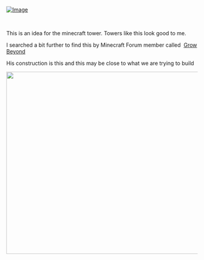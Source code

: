 <html><body><p> 



 



 



 



<a href="http://xtoinf.files.wordpress.com/2014/06/towers_like_this_look_good_tome.gif"><img id="i-1482" class="size-full wp-image" src="http://xtoinf.files.wordpress.com/2014/06/towers_like_this_look_good_tome.gif?w=650" alt="Image"></a>



 



This is an idea for the minecraft tower. Towers like this look good to me.



I searched a bit further to find this by Minecraft Forum member called  <a class="url fn" href="http://www.minecraftforum.net/user/359918-grow-beyond/">Grow Beyond</a>



His construction is this and this may be close to what we are trying to build



<img class="alignnone" src="http://i.imgur.com/IH8Gh.png" alt="" width="854" height="480"></p></body></html>